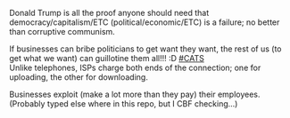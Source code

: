 Donald Trump is all the proof anyone should need that democracy/capitalism/ETC (political/economic/ETC) is a failure; no better than corruptive communism.

If businesses can bribe politicians to get want they want, the rest of us (to get what we want) can guillotine them all!!! :D [#CATS](https://en.wikipedia.org/wiki/All_your_base_are_belong_to_us)
<br>Unlike telephones, ISPs charge both ends of the connection; one for uploading, the other for downloading.

Businesses exploit (make a lot more than they pay) their employees. (Probably typed else where in this repo, but I CBF checking...)
